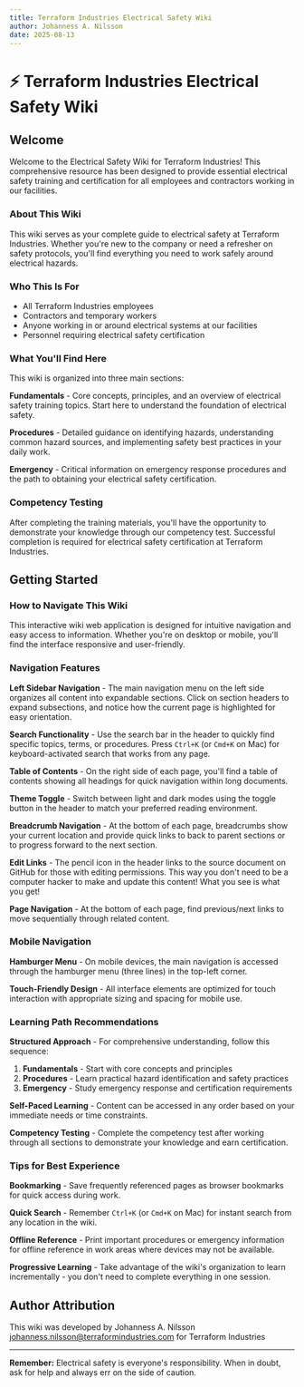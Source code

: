 ```yaml
---
title: Terraform Industries Electrical Safety Wiki
author: Johanness A. Nilsson
date: 2025-08-13
---
```


# ⚡ Terraform Industries Electrical Safety Wiki

## Welcome

Welcome to the Electrical Safety Wiki for Terraform Industries! This
comprehensive resource has been designed to provide essential electrical safety
training and certification for all employees and contractors working in our
facilities.

### About This Wiki

This wiki serves as your complete guide to electrical safety at Terraform
Industries. Whether you're new to the company or need a refresher on safety
protocols, you'll find everything you need to work safely around electrical
hazards.

### Who This Is For

- All Terraform Industries employees
- Contractors and temporary workers
- Anyone working in or around electrical systems at our facilities
- Personnel requiring electrical safety certification

### What You'll Find Here

This wiki is organized into three main sections:

**Fundamentals** - Core concepts, principles, and an overview of electrical
safety training topics. Start here to understand the foundation of electrical
safety.

**Procedures** - Detailed guidance on identifying hazards, understanding common
hazard sources, and implementing safety best practices in your daily work.

**Emergency** - Critical information on emergency response procedures and the
path to obtaining your electrical safety certification.

### Competency Testing

After completing the training materials, you'll have the opportunity to
demonstrate your knowledge through our competency test. Successful completion
is required for electrical safety certification at Terraform Industries.

## Getting Started

### How to Navigate This Wiki

This interactive wiki web application is designed for intuitive navigation
and easy access to information. Whether you're on desktop or mobile, you'll
find the interface responsive and user-friendly.

### Navigation Features

**Left Sidebar Navigation** - The main navigation menu on the left side
organizes all content into expandable sections. Click on section headers to
expand subsections, and notice how the current page is highlighted for easy
orientation.

**Search Functionality** - Use the search bar in the header to quickly find
specific topics, terms, or procedures. Press `Ctrl+K` (or `Cmd+K` on Mac) for
keyboard-activated search that works from any page.

**Table of Contents** - On the right side of each page, you'll find a table of
contents showing all headings for quick navigation within long documents.

**Theme Toggle** - Switch between light and dark modes using the toggle button
in the header to match your preferred reading environment.

**Breadcrumb Navigation** - At the bottom of each page, breadcrumbs show your
current location and provide quick links to back to parent sections or to
progress forward to the next section.

**Edit Links** - The pencil icon in the header links to the source document on
GitHub for those with editing permissions. This way you don't need to be
a computer hacker to make and update this content! What you see is what you
get!

**Page Navigation** - At the bottom of each page, find previous/next links to
move sequentially through related content.

### Mobile Navigation

**Hamburger Menu** - On mobile devices, the main navigation is accessed through
the hamburger menu (three lines) in the top-left corner.

**Touch-Friendly Design** - All interface elements are optimized for touch
interaction with appropriate sizing and spacing for mobile use.

### Learning Path Recommendations

**Structured Approach** - For comprehensive understanding, follow this sequence:

1. **Fundamentals** - Start with core concepts and principles
2. **Procedures** - Learn practical hazard identification and safety practices
3. **Emergency** - Study emergency response and certification requirements

**Self-Paced Learning** - Content can be accessed in any order based on your
immediate needs or time constraints.

**Competency Testing** - Complete the competency test after working through all
sections to demonstrate your knowledge and earn certification.

### Tips for Best Experience

**Bookmarking** - Save frequently referenced pages as browser bookmarks for
quick access during work.

**Quick Search** - Remember `Ctrl+K` (or `Cmd+K` on Mac) for instant search
from any location in the wiki.

**Offline Reference** - Print important procedures or emergency information for
offline reference in work areas where devices may not be available.

**Progressive Learning** - Take advantage of the wiki's organization to learn
incrementally - you don't need to complete everything in one session.

## Author Attribution

This wiki was developed by Johanness A. Nilsson
<johanness.nilsson@terraformindustries.com> for Terraform Industries

---

**Remember:** Electrical safety is everyone's responsibility. When in doubt,
ask for help and always err on the side of caution.
